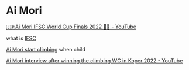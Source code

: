 # Ai Mori

[🇯🇵Ai Mori IFSC World Cup Finals 2022 💪🏼 - YouTube](https://www.youtube.com/watch?v=ob02hgKKHMs)

what is [IFSC](IFSC.md)

 [Ai Mori start climbing](https://www.youtube.com/watch?v=msdpPJSMIts) when child

[Ai Mori interview after winning the climbing WC in Koper 2022 - YouTube](https://www.youtube.com/watch?v=qFHONQoDO4Q)

